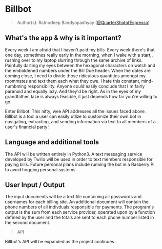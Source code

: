 # Billbot

> Author(s): Ratnodeep Bandyopadhyay ([@QuarterShotofEspresso](https://github.com/QuarterShotofEspresso))

## What's the app & why is it important?
Every week I am afraid that I haven't paid my bills. Every week there's that one day, sometimes really early in the morning, when I wake with a start,. rushing over to my laptop slurring through the same archive of links. Painfully darting my eyes between the hexagonal characters on watch and the emboldened numbers under the Bill Due header. When the dates are coming close, I need to divide those ridiculous quantities amongst my roommates and text them each what they owe. I hate this constant, mind-numbming responsibility. Anyone could easily conclude that I'm fairly paranoid and equally lazy. And they'd be right. As in the eyes of my grandfather, laze is always feasible, it just depends how far you're willing to go.

Enter Billbot. This nifty, wee API addresses all the issues faced above. Billbot is a tool a user can easily utlize to customize their own bot in navigating, extracting, and sending information via text to all members of a user's financial party!

## Language and additional tools
The API will be written entirely in Python3. A text messaging service developed by Twilio will be used in order to text members responsible for paying bills. Future personal plans include running the bot in a Rasberry Pi to avoid hogging personal systems.

## User Input / Output
The input documents will be a text file containing all passwords and usernames for each billing site. An additional document will contain the phone numbers of all indivduals responsible for payments. The program's output is the sum from each service provider, operated upon by a function defined by the user and the totals are sent to each phone number listed in the second document.

> API

Billbot's API will be expanded as the project continues.
